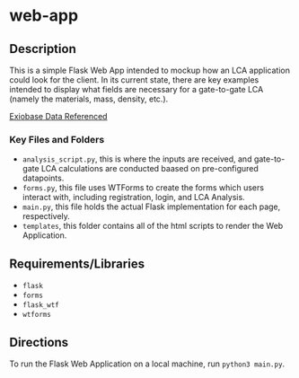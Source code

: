 # web-app

## Description
This is a simple Flask Web App intended to mockup how an LCA application could look for the client. In its current state, there are key examples intended to display what fields are necessary for a gate-to-gate LCA (namely the materials, mass, density, etc.). 

[Exiobase Data Referenced](https://www.exiobase.eu/index.php/data-download/exiobase3hyb)

### Key Files and Folders
- `analysis_script.py`, this is where the inputs are received, and gate-to-gate LCA calculations are conducted baased on pre-configured datapoints.
- `forms.py`, this file uses WTForms to create the forms which users interact with, including registration, login, and LCA Analysis.
- `main.py`, this file holds the actual Flask implementation for each page, respectively.
- `templates`, this folder contains all of the html scripts to render the Web Application.

## Requirements/Libraries
- `flask`
- `forms`
- `flask_wtf`
- `wtforms`

## Directions
To run the Flask Web Application on a local machine, run `python3 main.py`.



